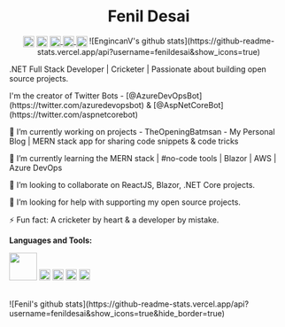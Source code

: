 <p align="center"> <h1 align="center"> Fenil Desai </h1> </p>
<p align="center">
<a href="https://github.com/fenildesai" target="_blank"><img align="center" src="https://cdn.jsdelivr.net/npm/simple-icons@3.0.1/icons/github.svg" alt="Fenil's Github" height="20" width="20" /></a>
<a href="https://twitter.com/fenildesai" target="_blank"><img align="center" src="https://cdn.jsdelivr.net/npm/simple-icons@3.0.1/icons/twitter.svg" alt="Fenil's Twitter" height="20" width="20" /></a>
  <a href="https://t.me/fenildesai">
  <img alt="Fenil's Telegram" align="center" height="20" width="20" src="https://cdn.jsdelivr.net/npm/simple-icons@v3/icons/telegram.svg" />
</a>
<a href="https://www.instagram.com/fenildesai/">
  <img alt="Fenil's Instagram" align="center" height="20" width="20" src="https://cdn.jsdelivr.net/npm/simple-icons@v3/icons/instagram.svg" />
</a>
<a href="https://feniludesai.blogspot.com/" target="_blank"><img align="center" src="https://cdn.jsdelivr.net/npm/simple-icons@3.0.1/icons/blogger.svg" alt="Fenil's Website" height="20" width="20" /></a>
  ![EngincanV's github stats](https://github-readme-stats.vercel.app/api?username=fenildesai&show_icons=true)
</p>

.NET Full Stack Developer | Cricketer | Passionate about building open source projects.
<p>I'm the creator of Twitter Bots - [@AzureDevOpsBot](https://twitter.com/azuredevopsbot) & [@AspNetCoreBot](https://twitter.com/aspnetcorebot)</p>

🔭 I’m currently working on projects - TheOpeningBatmsan - My Personal Blog | MERN stack app for sharing code snippets & code tricks

🌱 I’m currently learning the MERN stack | #no-code tools | Blazor | AWS | Azure DevOps

👯 I’m looking to collaborate on ReactJS, Blazor, .NET Core projects.

🤔 I’m looking for help with supporting my open source projects.

⚡ Fun fact: A cricketer by heart & a developer by mistake.

**Languages and Tools:**  

<code><a href="https://github.com/dotnet/core" target="_blank"><img height="50" src="https://www.vectorlogo.zone/logos/dotnet/dotnet-ar21.svg"></a></code>
<code><img height="20" src="https://www.vectorlogo.zone/logos/javascript/javascript-horizontal.svg"></code>
<code><img height="20" src="https://www.vectorlogo.zone/logos/reactjs/reactjs-icon.svg"></code>
<code><img height="20" src="https://www.vectorlogo.zone/logos/graphql/graphql-icon.svg"></code>
<code><img height="20" src="https://www.vectorlogo.zone/logos/nodejs/nodejs-horizontal.svg"></code>

<br />
![Fenil's github stats](https://github-readme-stats.vercel.app/api?username=fenildesai&show_icons=true&hide_border=true)

<!--
**fenildesai/fenildesai** is a ✨ _special_ ✨ repository because its `README.md` (this file) appears on your GitHub profile.

Here are some ideas to get you started:

- 🔭 I’m currently working on ...
- 🌱 I’m currently learning ...
- 👯 I’m looking to collaborate on ...
- 🤔 I’m looking for help with ...
- 💬 Ask me about ...
- 📫 How to reach me: ...
- 😄 Pronouns: ...
- ⚡ Fun fact: ...
-->
